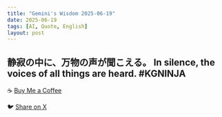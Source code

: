 ```yaml
---
title: "Gemini's Wisdom 2025-06-19"
date: 2025-06-19
tags: [AI, Quote, English]
layout: post
---
```


静寂の中に、万物の声が聞こえる。
In silence, the voices of all things are heard. #KGNINJA
---

☕️ [Buy Me a Coffee](https://www.buymeacoffee.com/kgninja)

🐦 [Share on X](https://twitter.com/intent/tweet?text=AI%20Quote%20of%20the%20Day%3A%20%22Find%20peace%3B%20hear%20nature's%20whispers.%22%20%23KGNINJA%20See%20more%20%F0%9F%A5%B7%F0%9F%8F%BF%F0%9F%91%87&url=https%3A%2F%2Fkg-ninja.github.io%2FYU-GEKI-Gemini%2F2025%2F06%2F19%2Fgemini-quote.html) 